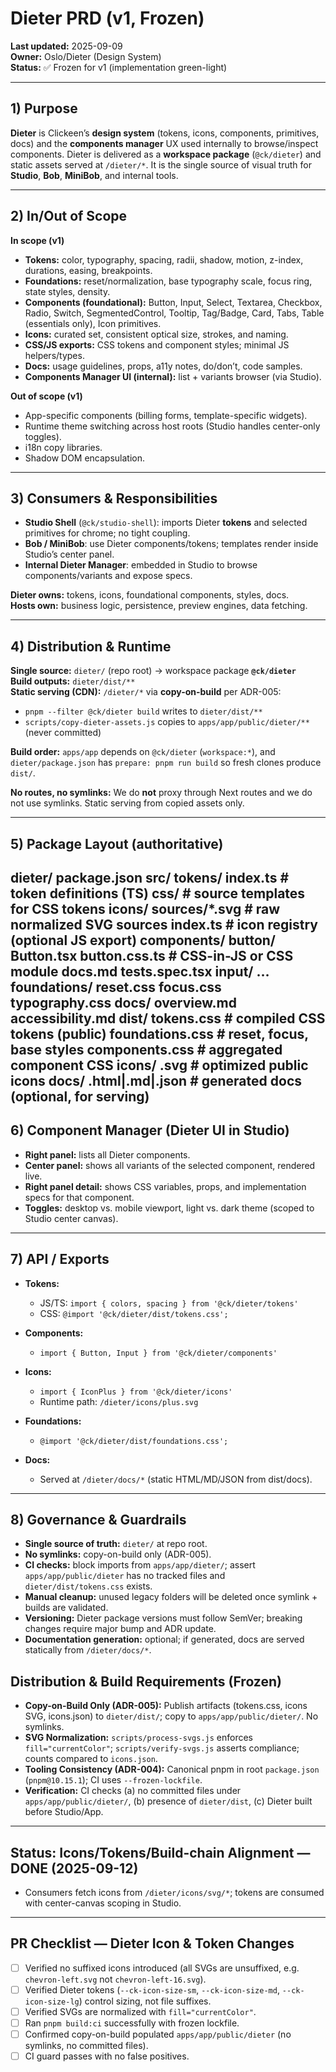 # Dieter PRD (v1, Frozen)

**Last updated:** 2025-09-09  
**Owner:** Oslo/Dieter (Design System)  
**Status:** ✅ Frozen for v1 (implementation green-light)

---

## 1) Purpose

**Dieter** is Clickeen’s **design system** (tokens, icons, components, primitives, docs) and the **components manager** UX used internally to browse/inspect components. Dieter is delivered as a **workspace package** (`@ck/dieter`) and static assets served at `/dieter/*`. It is the single source of visual truth for **Studio**, **Bob**, **MiniBob**, and internal tools.

---

## 2) In/Out of Scope

**In scope (v1)**
- **Tokens:** color, typography, spacing, radii, shadow, motion, z-index, durations, easing, breakpoints.
- **Foundations:** reset/normalization, base typography scale, focus ring, state styles, density.
- **Components (foundational):** Button, Input, Select, Textarea, Checkbox, Radio, Switch, SegmentedControl, Tooltip, Tag/Badge, Card, Tabs, Table (essentials only), Icon primitives.
- **Icons:** curated set, consistent optical size, strokes, and naming.
- **CSS/JS exports:** CSS tokens and component styles; minimal JS helpers/types.
- **Docs:** usage guidelines, props, a11y notes, do/don’t, code samples.
- **Components Manager UI (internal):** list + variants browser (via Studio).

**Out of scope (v1)**
- App-specific components (billing forms, template-specific widgets).
- Runtime theme switching across host roots (Studio handles center-only toggles).
- i18n copy libraries.
- Shadow DOM encapsulation.

---

## 3) Consumers & Responsibilities

- **Studio Shell** (`@ck/studio-shell`): imports Dieter **tokens** and selected primitives for chrome; no tight coupling.  
- **Bob / MiniBob**: use Dieter components/tokens; templates render inside Studio’s center panel.  
- **Internal Dieter Manager**: embedded in Studio to browse components/variants and expose specs.

**Dieter owns:** tokens, icons, foundational components, styles, docs.  
**Hosts own:** business logic, persistence, preview engines, data fetching.

---

## 4) Distribution & Runtime

**Single source:** `dieter/` (repo root) → workspace package **`@ck/dieter`**  
**Build outputs:** `dieter/dist/**`  
**Static serving (CDN):** `/dieter/*` via **copy-on-build** per ADR-005:  
- `pnpm --filter @ck/dieter build` writes to `dieter/dist/**`  
- `scripts/copy-dieter-assets.js` copies to `apps/app/public/dieter/**` (never committed)

**Build order:** `apps/app` depends on `@ck/dieter` (`workspace:*`), and `dieter/package.json` has `prepare: pnpm run build` so fresh clones produce `dist/`.

**No routes, no symlinks:** We do **not** proxy through Next routes and we do not use symlinks. Static serving from copied assets only.

---

## 5) Package Layout (authoritative)
dieter/
package.json
src/
tokens/
index.ts             # token definitions (TS)
css/                 # source templates for CSS tokens
icons/
sources/*.svg        # raw normalized SVG sources
index.ts             # icon registry (optional JS export)
components/
button/
Button.tsx
button.css.ts      # CSS-in-JS or CSS module
docs.md
tests.spec.tsx
input/
…
foundations/
reset.css
focus.css
typography.css
docs/
overview.md
accessibility.md
dist/
tokens.css             # compiled CSS tokens (public)
foundations.css        # reset, focus, base styles
components.css         # aggregated component CSS
icons/
.svg                # optimized public icons
docs/
.html|.md|.json   # generated docs (optional, for serving)
---

## 6) Component Manager (Dieter UI in Studio)

- **Right panel:** lists all Dieter components.  
- **Center panel:** shows all variants of the selected component, rendered live.  
- **Right panel detail:** shows CSS variables, props, and implementation specs for that component.  
- **Toggles:** desktop vs. mobile viewport, light vs. dark theme (scoped to Studio center canvas).  

---

## 7) API / Exports

- **Tokens:**  
  - JS/TS: `import { colors, spacing } from '@ck/dieter/tokens'`  
  - CSS: `@import '@ck/dieter/dist/tokens.css';`  

- **Components:**  
  - `import { Button, Input } from '@ck/dieter/components'`  

- **Icons:**  
  - `import { IconPlus } from '@ck/dieter/icons'`  
  - Runtime path: `/dieter/icons/plus.svg`  

- **Foundations:**  
  - `@import '@ck/dieter/dist/foundations.css';`  

- **Docs:**  
  - Served at `/dieter/docs/*` (static HTML/MD/JSON from dist/docs).

---

## 8) Governance & Guardrails

- **Single source of truth:** `dieter/` at repo root.  
- **No symlinks:** copy-on-build only (ADR-005).  
- **CI checks:** block imports from `apps/app/dieter/`; assert `apps/app/public/dieter` has no tracked files and `dieter/dist/tokens.css` exists.  
- **Manual cleanup:** unused legacy folders will be deleted once symlink + builds are validated.  
- **Versioning:** Dieter package versions must follow SemVer; breaking changes require major bump and ADR update.  
- **Documentation generation:** optional; if generated, docs are served statically from `/dieter/docs/*`.  

## Distribution & Build Requirements (Frozen)
- **Copy-on-Build Only (ADR-005):** Publish artifacts (tokens.css, icons SVG, icons.json) to `dieter/dist/`; copy to `apps/app/public/dieter/`. No symlinks.  
- **SVG Normalization:** `scripts/process-svgs.js` enforces `fill="currentColor"`; `scripts/verify-svgs.js` asserts compliance; counts compared to `icons.json`.  
- **Tooling Consistency (ADR-004):** Canonical pnpm in root `package.json` (`pnpm@10.15.1`); CI uses `--frozen-lockfile`.  
- **Verification:** CI checks (a) no committed files under `apps/app/public/dieter/`, (b) presence of `dieter/dist`, (c) Dieter built before Studio/App.

---

## Status: Icons/Tokens/Build-chain Alignment — DONE (2025-09-12)

- Consumers fetch icons from `/dieter/icons/svg/*`; tokens are consumed with center-canvas scoping in Studio.

---

## PR Checklist — Dieter Icon & Token Changes

- [ ] Verified no suffixed icons introduced (all SVGs are unsuffixed, e.g. `chevron-left.svg` not `chevron-left-16.svg`).
- [ ] Verified Dieter tokens (`--ck-icon-size-sm`, `--ck-icon-size-md`, `--ck-icon-size-lg`) control sizing, not file suffixes.
- [ ] Verified SVGs are normalized with `fill="currentColor"`.
- [ ] Ran `pnpm build:ci` successfully with frozen lockfile.
- [ ] Confirmed copy-on-build populated `apps/app/public/dieter` (no symlinks, no committed files).
- [ ] CI guard passes with no false positives.
